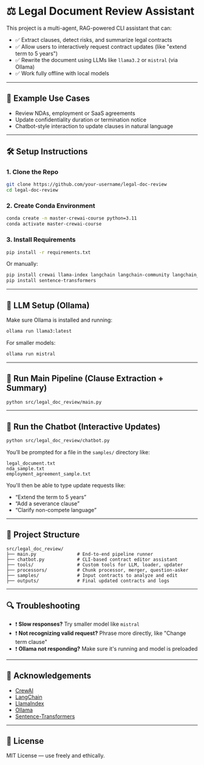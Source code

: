 # ⚖️ Legal Document Review Assistant

This project is a multi-agent, RAG-powered CLI assistant that can:

- ✅ Extract clauses, detect risks, and summarize legal contracts
- ✅ Allow users to interactively request contract updates (like "extend term to 5 years")
- ✅ Rewrite the document using LLMs like `llama3.2` or `mistral` (via Ollama)
- ✅ Work fully offline with local models

---

## 🧪 Example Use Cases

- Review NDAs, employment or SaaS agreements
- Update confidentiality duration or termination notice
- Chatbot-style interaction to update clauses in natural language

---

## 🛠️ Setup Instructions

### 1. Clone the Repo

```bash
git clone https://github.com/your-username/legal-doc-review
cd legal-doc-review
```

### 2. Create Conda Environment

```bash
conda create -n master-crewai-course python=3.11
conda activate master-crewai-course
```

### 3. Install Requirements

```bash
pip install -r requirements.txt
```

Or manually:

```bash
pip install crewai llama-index langchain langchain-community langchain_ollama langchain_huggingface google-generativeai
pip install sentence-transformers
```

---

## 🤖 LLM Setup (Ollama)

Make sure Ollama is installed and running:

```bash
ollama run llama3:latest
```

For smaller models:
```bash
ollama run mistral
```

---

## 🧾 Run Main Pipeline (Clause Extraction + Summary)

```bash
python src/legal_doc_review/main.py
```

---

## 💬 Run the Chatbot (Interactive Updates)

```bash
python src/legal_doc_review/chatbot.py
```

You’ll be prompted for a file in the `samples/` directory like:

```
legal_document.txt
nda_sample.txt
employment_agreement_sample.txt
```

You'll then be able to type update requests like:

- “Extend the term to 5 years”
- “Add a severance clause”
- “Clarify non-compete language”

---

## 📁 Project Structure

```
src/legal_doc_review/
├── main.py               # End-to-end pipeline runner
├── chatbot.py            # CLI-based contract editor assistant
├── tools/                # Custom tools for LLM, loader, updater
├── processors/           # Chunk processor, merger, question-asker
├── samples/              # Input contracts to analyze and edit
├── outputs/              # Final updated contracts and logs
```

---

## 🔍 Troubleshooting

- ❗ **Slow responses?** Try smaller model like `mistral`
- ❗ **Not recognizing valid request?** Phrase more directly, like "Change term clause"
- ❗ **Ollama not responding?** Make sure it's running and model is preloaded

---

## 🙌 Acknowledgements

- [CrewAI](https://github.com/joaomdmoura/crewai)
- [LangChain](https://www.langchain.com/)
- [LlamaIndex](https://www.llamaindex.ai/)
- [Ollama](https://ollama.com/)
- [Sentence-Transformers](https://www.sbert.net/)

---

## 📜 License

MIT License — use freely and ethically.
